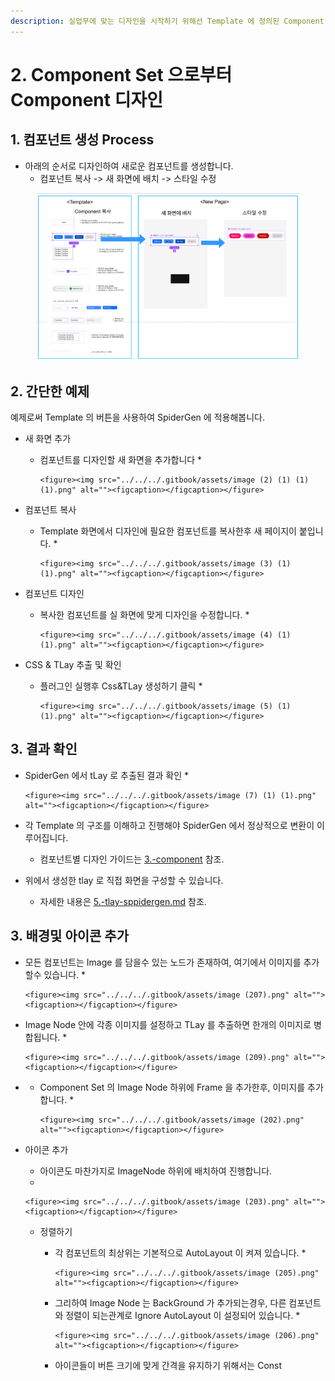 ```yaml
---
description: 실업무에 맞는 디자인을 시작하기 위해선 Template 에 정의된 Component 들로부터 수정을 해야 합니다.
---
```


# 2. Component Set 으로부터 Component 디자인

## 1. 컴포넌트 생성 Process

* 아래의 순서로 디자인하여 새로운 컴포넌트를 생성합니다.
  * 컴포넌트 복사 -> 새 화면에 배치 -> 스타일 수정&#x20;

<figure><img src="../../../.gitbook/assets/image (1) (1) (1) (1).png" alt=""><figcaption></figcaption></figure>



## 2. 간단한 예제

예제로써 Template 의 버튼을 사용하여 SpiderGen 에 적용해봅니다.

* 새 화면 추가
  * 컴포넌트를 디자인할 새 화면을 추가합니다
    *

        <figure><img src="../../../.gitbook/assets/image (2) (1) (1) (1).png" alt=""><figcaption></figcaption></figure>
* 컴포넌트 복사
  * Template 화면에서 디자인에 필요한 컴포넌트를 복사한후 새 페이지이 붙입니다.
    *

        <figure><img src="../../../.gitbook/assets/image (3) (1) (1).png" alt=""><figcaption></figcaption></figure>
* 컴포넌트 디자인
  * 복사한 컴포넌트를 실 화면에 맞게 디자인을 수정합니다.
    *

        <figure><img src="../../../.gitbook/assets/image (4) (1) (1).png" alt=""><figcaption></figcaption></figure>


* CSS & TLay  추출 및 확인
  * 플러그인 실행후 Css\&TLay 생성하기 클릭
    *

        <figure><img src="../../../.gitbook/assets/image (5) (1) (1).png" alt=""><figcaption></figcaption></figure>



## 3. 결과 확인

* SpiderGen 에서 tLay 로 추출된 결과 확인
  *

      <figure><img src="../../../.gitbook/assets/image (7) (1) (1).png" alt=""><figcaption></figcaption></figure>



* 각  Template 의  구조를 이해하고 진행해야 SpiderGen 에서 정상적으로 변환이 이루어집니다.
  * 컴포넌트별 디자인 가이드는 [3.-component](3.-component/ "mention") 참조.
* 위에서 생성한 tlay 로 직접 화면을 구성할 수 있습니다.
  * 자세한 내용은 [5.-tlay-sppidergen.md](../5.-tlay-sppidergen.md "mention") 참조.



## 3. 배경및 아이콘 추가

* 모든 컴포넌트는 Image 를 담을수 있는 노드가 존재하여, 여기에서 이미지를 추가할수 있습니다.
  *

      <figure><img src="../../../.gitbook/assets/image (207).png" alt=""><figcaption></figcaption></figure>
* Image Node 안에 각종 이미지를 설정하고 TLay 를 추출하면 한개의 이미지로 병합됩니다.
  *

      <figure><img src="../../../.gitbook/assets/image (209).png" alt=""><figcaption></figcaption></figure>







*
  * Component Set 의 Image Node 하위에 Frame 을 추가한후, 이미지를 추가합니다.
    *

        <figure><img src="../../../.gitbook/assets/image (202).png" alt=""><figcaption></figcaption></figure>


* 아이콘 추가
  * 아이콘도 마찬가지로 ImageNode 하위에 배치하여 진행합니다.
  *

      <figure><img src="../../../.gitbook/assets/image (203).png" alt=""><figcaption></figcaption></figure>


  * 정렬하기
    * 각 컴포넌트의 최상위는 기본적으로 AutoLayout 이 켜져 있습니다.
      *

          <figure><img src="../../../.gitbook/assets/image (205).png" alt=""><figcaption></figcaption></figure>
    * 그리하여 Image Node 는 BackGround 가 추가되는경우, 다른 컴포넌트와 정렬이 되는관계로 Ignore AutoLayout 이 설정되어 있습니다.
      *

          <figure><img src="../../../.gitbook/assets/image (206).png" alt=""><figcaption></figcaption></figure>


    * 아이콘들이 버튼 크기에 맞게 간격을 유지하기 위해서는 Const





